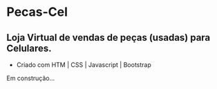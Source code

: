 # Pecas-Cel

## Loja Virtual de vendas de peças (usadas) para Celulares.

* Criado com HTM | CSS | Javascript | Bootstrap

Em construção...
